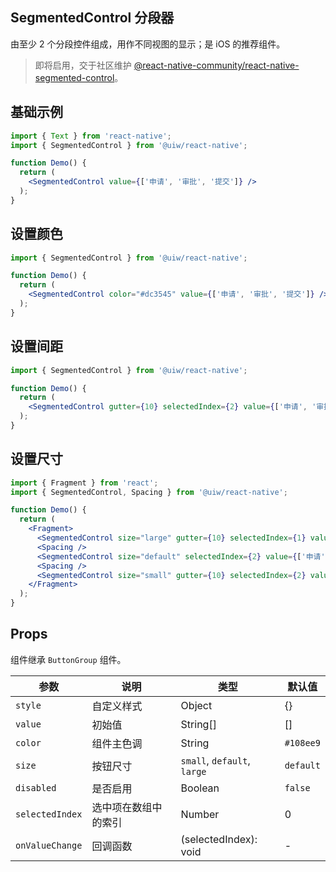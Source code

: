 SegmentedControl 分段器
---

由至少 2 个分段控件组成，用作不同视图的显示；是 iOS 的推荐组件。

> 即将启用，交于社区维护 [@react-native-community/react-native-segmented-control](https://github.com/react-native-community/react-native-segmented-control)。

## 基础示例

```jsx
import { Text } from 'react-native';
import { SegmentedControl } from '@uiw/react-native';

function Demo() {
  return (
    <SegmentedControl value={['申请', '审批', '提交']} />
  );
}
```

## 设置颜色

```jsx
import { SegmentedControl } from '@uiw/react-native';

function Demo() {
  return (
    <SegmentedControl color="#dc3545" value={['申请', '审批', '提交']} />
  );
}
```

## 设置间距

```jsx
import { SegmentedControl } from '@uiw/react-native';

function Demo() {
  return (
    <SegmentedControl gutter={10} selectedIndex={2} value={['申请', '审批', '提交']} />
  );
}
```

## 设置尺寸

```jsx
import { Fragment } from 'react';
import { SegmentedControl, Spacing } from '@uiw/react-native';

function Demo() {
  return (
    <Fragment>
      <SegmentedControl size="large" gutter={10} selectedIndex={1} value={['申请', '审批', '提交']} />
      <Spacing />
      <SegmentedControl size="default" selectedIndex={2} value={['申请', '审批', '提交']} />
      <Spacing />
      <SegmentedControl size="small" gutter={10} selectedIndex={2} value={['申请', '审批', '提交']} />
    </Fragment>
  );
}
```

## Props

组件继承 `ButtonGroup` 组件。

| 参数 | 说明 | 类型 | 默认值 |
|------|------|-----|------|
| `style` | 自定义样式 | Object | {} |
| `value` | 初始值 | String[] | [] |
| `color` | 组件主色调 | String | `#108ee9` |
| `size` | 按钮尺寸 | `small`, `default`, `large` | `default` |
| `disabled` | 是否启用 | Boolean | `false` |
| `selectedIndex` | 选中项在数组中的索引 | Number | 0 |
| `onValueChange` | 回调函数 | (selectedIndex): void | - |
